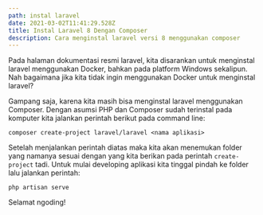 ```yaml
---
path: instal laravel
date: 2021-03-02T11:41:29.528Z
title: Instal Laravel 8 Dengan Composer
description: Cara menginstal laravel versi 8 menggunakan composer
---
```

Pada halaman dokumentasi resmi laravel, kita disarankan untuk menginstal laravel menggunakan Docker, bahkan pada platform Windows sekalipun. Nah bagaimana jika kita tidak ingin menggunakan Docker untuk menginstal laravel?

Gampang saja, karena kita masih bisa menginstal laravel menggunakan Composer. Dengan asumsi PHP dan Composer sudah terinstal pada komputer kita jalankan perintah berikut pada command line:

`composer create-project laravel/laravel <nama aplikasi>`

Setelah menjalankan perintah diatas maka kita akan menemukan folder yang namanya sesuai dengan yang kita berikan pada perintah `create-project` tadi. Untuk mulai developing aplikasi kita tinggal pindah ke folder lalu jalankan perintah:

`php artisan serve`

Selamat ngoding!
